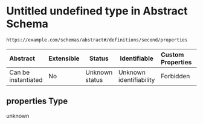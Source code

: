 # Untitled undefined type in Abstract Schema

```txt
https://example.com/schemas/abstract#/definitions/second/properties
```




| Abstract            | Extensible | Status         | Identifiable            | Custom Properties | Additional Properties | Access Restrictions | Defined In                                                                                 |
| :------------------ | ---------- | -------------- | ----------------------- | :---------------- | --------------------- | ------------------- | ------------------------------------------------------------------------------------------ |
| Can be instantiated | No         | Unknown status | Unknown identifiability | Forbidden         | Allowed               | none                | [abstract.schema.json\*](../generated-schemas/abstract.schema.json "open original schema") |

## properties Type

unknown
